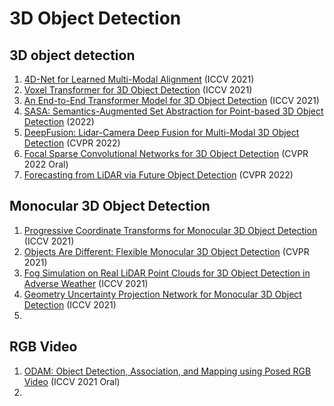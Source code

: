 # 3D Object Detection
## 3D object detection
1. [4D-Net for Learned Multi-Modal Alignment](https://arxiv.org/abs/2109.01066) (ICCV 2021)
2. [Voxel Transformer for 3D Object Detection](https://arxiv.org/abs/2109.02497) (ICCV 2021)
3. [An End-to-End Transformer Model for 3D Object Detection](https://arxiv.org/abs/2109.08141) (ICCV 2021)
4. [SASA: Semantics-Augmented Set Abstraction for Point-based 3D Object Detection](https://arxiv.org/abs/2201.01976) (2022)
5. [DeepFusion: Lidar-Camera Deep Fusion for Multi-Modal 3D Object Detection](https://arxiv.org/abs/2203.08195) (CVPR 2022)
6. [Focal Sparse Convolutional Networks for 3D Object Detection](https://arxiv.org/abs/2204.12463) (CVPR 2022 Oral)
7. [Forecasting from LiDAR via Future Object Detection](https://arxiv.org/abs/2203.16297) (CVPR 2022)

## Monocular 3D Object Detection
1. [Progressive Coordinate Transforms for Monocular 3D Object Detection](https://arxiv.org/abs/2108.05793) (ICCV 2021)
2. [Objects Are Different: Flexible Monocular 3D Object Detection](https://arxiv.org/abs/2104.02323) (CVPR 2021)
3. [Fog Simulation on Real LiDAR Point Clouds for 3D Object Detection in Adverse Weather](https://arxiv.org/abs/2108.05249) (ICCV 2021)
4. [Geometry Uncertainty Projection Network for Monocular 3D Object Detection](https://arxiv.org/abs/2107.13774) (ICCV 2021)
5. 

## RGB Video
1. [ODAM: Object Detection, Association, and Mapping using Posed RGB Video](https://arxiv.org/abs/2108.10165) (ICCV 2021 Oral)
2. 
